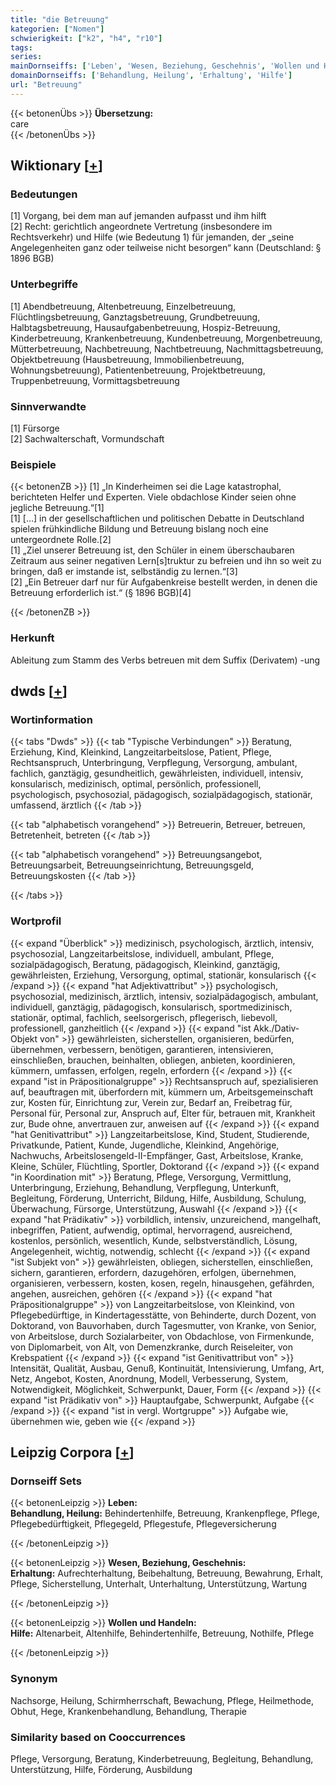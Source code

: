 ```yaml
---
title: "die Betreuung"
kategorien: ["Nomen"]
schwierigkeit: ["k2", "h4", "r10"]
tags:
series:
mainDornseiffs: ['Leben', 'Wesen, Beziehung, Geschehnis', 'Wollen und Handeln']
domainDornseiffs: ['Behandlung, Heilung', 'Erhaltung', 'Hilfe']
url: "Betreuung"
---
```


{{< betonenÜbs >}}
**Übersetzung:**  
care  
{{< /betonenÜbs >}}

## Wiktionary [[+](https://de.wiktionary.org/wiki/Betreuung)]

### Bedeutungen
[1] Vorgang, bei dem man auf jemanden aufpasst und ihm hilft  
[2] Recht: gerichtlich angeordnete Vertretung (insbesondere im Rechtsverkehr) und Hilfe (wie Bedeutung 1) für jemanden, der „seine Angelegenheiten ganz oder teilweise nicht besorgen“ kann (Deutschland: § 1896 BGB)  

### Unterbegriffe
[1] Abendbetreuung, Altenbetreuung, Einzelbetreuung, Flüchtlingsbetreuung, Ganztagsbetreuung, Grundbetreuung, Halbtagsbetreuung, Hausaufgabenbetreuung, Hospiz-Betreuung, Kinderbetreuung, Krankenbetreuung, Kundenbetreuung, Morgenbetreuung, Mütterbetreuung, Nachbetreuung, Nachtbetreuung, Nachmittagsbetreuung, Objektbetreuung (Hausbetreuung, Immobilienbetreuung, Wohnungsbetreuung), Patientenbetreuung, Projektbetreuung, Truppenbetreuung, Vormittagsbetreuung  

### Sinnverwandte
[1] Fürsorge  
[2] Sachwalterschaft, Vormundschaft  

### Beispiele
{{< betonenZB >}}
[1] „In Kinderheimen sei die Lage katastrophal, berichteten Helfer und Experten. Viele obdachlose Kinder seien ohne jegliche Betreuung.“[1]  
[1] […] in der gesellschaftlichen und politischen Debatte in Deutschland spielen frühkindliche Bildung und Betreuung bislang noch eine untergeordnete Rolle.[2]  
[1] „Ziel unserer Betreuung ist, den Schüler in einem überschaubaren Zeitraum aus seiner negativen Lern[s]truktur zu befreien und ihn so weit zu bringen, daß er imstande ist, selbständig zu lernen.“[3]  
[2] „Ein Betreuer darf nur für Aufgabenkreise bestellt werden, in denen die Betreuung erforderlich ist.“ (§ 1896 BGB)[4]  

{{< /betonenZB >}}
### Herkunft
Ableitung zum Stamm des Verbs betreuen mit dem Suffix (Derivatem) -ung  



## dwds [[+](https://www.dwds.de/wb/Betreuung)]

### Wortinformation
{{< tabs "Dwds" >}}
{{< tab "Typische Verbindungen" >}}
Beratung, Erziehung, Kind, Kleinkind, Langzeitarbeitslose, Patient, Pflege, Rechtsanspruch, Unterbringung, Verpflegung, Versorgung, ambulant, fachlich, ganztägig, gesundheitlich, gewährleisten, individuell, intensiv, konsularisch, medizinisch, optimal, persönlich, professionell, psychologisch, psychosozial, pädagogisch, sozialpädagogisch, stationär, umfassend, ärztlich
{{< /tab >}}

{{< tab "alphabetisch vorangehend" >}}
Betreuerin, Betreuer, betreuen, Betretenheit, betreten
{{< /tab >}}

{{< tab "alphabetisch vorangehend" >}}
Betreuungsangebot, Betreuungsarbeit, Betreuungseinrichtung, Betreuungsgeld, Betreuungskosten
{{< /tab >}}

{{< /tabs >}}

### Wortprofil
{{< expand "Überblick" >}} medizinisch, psychologisch, ärztlich, intensiv, psychosozial, Langzeitarbeitslose, individuell, ambulant, Pflege, sozialpädagogisch, Beratung, pädagogisch, Kleinkind, ganztägig, gewährleisten, Erziehung, Versorgung, optimal, stationär, konsularisch {{< /expand >}}
{{< expand "hat Adjektivattribut" >}} psychologisch, psychosozial, medizinisch, ärztlich, intensiv, sozialpädagogisch, ambulant, individuell, ganztägig, pädagogisch, konsularisch, sportmedizinisch, stationär, optimal, fachlich, seelsorgerisch, pflegerisch, liebevoll, professionell, ganzheitlich {{< /expand >}}
{{< expand "ist Akk./Dativ-Objekt von" >}} gewährleisten, sicherstellen, organisieren, bedürfen, übernehmen, verbessern, benötigen, garantieren, intensivieren, einschließen, brauchen, beinhalten, obliegen, anbieten, koordinieren, kümmern, umfassen, erfolgen, regeln, erfordern {{< /expand >}}
{{< expand "ist in Präpositionalgruppe" >}} Rechtsanspruch auf, spezialisieren auf, beauftragen mit, überfordern mit, kümmern um, Arbeitsgemeinschaft zur, Kosten für, Einrichtung zur, Verein zur, Bedarf an, Freibetrag für, Personal für, Personal zur, Anspruch auf, Elter für, betrauen mit, Krankheit zur, Bude ohne, anvertrauen zur, anweisen auf {{< /expand >}}
{{< expand "hat Genitivattribut" >}} Langzeitarbeitslose, Kind, Student, Studierende, Privatkunde, Patient, Kunde, Jugendliche, Kleinkind, Angehörige, Nachwuchs, Arbeitslosengeld-II-Empfänger, Gast, Arbeitslose, Kranke, Kleine, Schüler, Flüchtling, Sportler, Doktorand {{< /expand >}}
{{< expand "in Koordination mit" >}} Beratung, Pflege, Versorgung, Vermittlung, Unterbringung, Erziehung, Behandlung, Verpflegung, Unterkunft, Begleitung, Förderung, Unterricht, Bildung, Hilfe, Ausbildung, Schulung, Überwachung, Fürsorge, Unterstützung, Auswahl {{< /expand >}}
{{< expand "hat Prädikativ" >}} vorbildlich, intensiv, unzureichend, mangelhaft, inbegriffen, Patient, aufwendig, optimal, hervorragend, ausreichend, kostenlos, persönlich, wesentlich, Kunde, selbstverständlich, Lösung, Angelegenheit, wichtig, notwendig, schlecht {{< /expand >}}
{{< expand "ist Subjekt von" >}} gewährleisten, obliegen, sicherstellen, einschließen, sichern, garantieren, erfordern, dazugehören, erfolgen, übernehmen, organisieren, verbessern, kosten, kosen, regeln, hinausgehen, gefährden, angehen, ausreichen, gehören {{< /expand >}}
{{< expand "hat Präpositionalgruppe" >}} von Langzeitarbeitslose, von Kleinkind, von Pflegebedürftige, in Kindertagesstätte, von Behinderte, durch Dozent, von Doktorand, von Bauvorhaben, durch Tagesmutter, von Kranke, von Senior, von Arbeitslose, durch Sozialarbeiter, von Obdachlose, von Firmenkunde, von Diplomarbeit, von Alt, von Demenzkranke, durch Reiseleiter, von Krebspatient {{< /expand >}}
{{< expand "ist Genitivattribut von" >}} Intensität, Qualität, Ausbau, Genuß, Kontinuität, Intensivierung, Umfang, Art, Netz, Angebot, Kosten, Anordnung, Modell, Verbesserung, System, Notwendigkeit, Möglichkeit, Schwerpunkt, Dauer, Form {{< /expand >}}
{{< expand "ist Prädikativ von" >}} Hauptaufgabe, Schwerpunkt, Aufgabe {{< /expand >}}
{{< expand "ist in vergl. Wortgruppe" >}} Aufgabe wie, übernehmen wie, geben wie {{< /expand >}}

## Leipzig Corpora [[+](https://corpora.uni-leipzig.de/en/res?word=Betreuung&corpusId=deu_newscrawl-public_2018)]

### Dornseiff Sets
{{< betonenLeipzig >}}
**Leben:**  
**Behandlung, Heilung:** Behindertenhilfe, Betreuung, Krankenpflege, Pflege, Pflegebedürftigkeit, Pflegegeld, Pflegestufe, Pflegeversicherung  

{{< /betonenLeipzig >}}


{{< betonenLeipzig >}}
**Wesen, Beziehung, Geschehnis:**  
**Erhaltung:** Aufrechterhaltung, Beibehaltung, Betreuung, Bewahrung, Erhalt, Pflege, Sicherstellung, Unterhalt, Unterhaltung, Unterstützung, Wartung  

{{< /betonenLeipzig >}}


{{< betonenLeipzig >}}
**Wollen und Handeln:**  
**Hilfe:** Altenarbeit, Altenhilfe, Behindertenhilfe, Betreuung, Nothilfe, Pflege  

{{< /betonenLeipzig >}}

### Synonym
Nachsorge, Heilung, Schirmherrschaft, Bewachung, Pflege, Heilmethode, Obhut, Hege, Krankenbehandlung, Behandlung, Therapie


### Similarity based on Cooccurrences
Pflege, Versorgung, Beratung, Kinderbetreuung, Begleitung, Behandlung, Unterstützung, Hilfe, Förderung, Ausbildung

